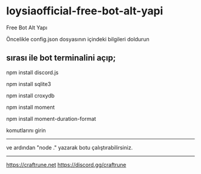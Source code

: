 # loysiaofficial-free-bot-alt-yapi
Free Bot Alt Yapı

Öncelikle config.json dosyasının içindeki bilgileri doldurun


sırası ile bot terminalini açıp;
--------------------------



npm install discord.js

npm install sqlite3

npm install croxydb

npm install moment

npm install moment-duration-format

komutlarını girin



--------------------------

ve ardından "node ." yazarak botu çalıştırabilirsiniz.

--------------------------

https://craftrune.net
https://discord.gg/craftrune
